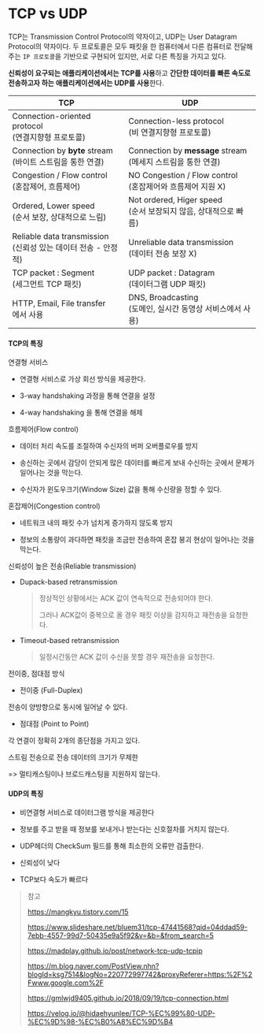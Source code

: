 # TCP vs UDP

TCP는 Transmission Control Protocol의 약자이고, UDP는 User Datagram Protocol의 약자이다. 두 프로토콜은 모두 패킷을 한 컴퓨터에서 다른 컴퓨터로 전달해주는 `IP 프로토콜`을 기반으로 구현되어 있지만, 서로 다른 특징을 가지고 있다.



**신뢰성이 요구되는 애플리케이션에서는 TCP를 사용**하고 **간단한 데이터를 빠른 속도로 전송하고자 하는 애플리케이션에서는 UDP를 사용**한다.



| TCP                                                          | UDP                                                          |
| ------------------------------------------------------------ | ------------------------------------------------------------ |
| Connection-oriented protocol<br/>(연결지향형 프로토콜)       | Connection-less protocol<br/>(비 연결지향형 프로토콜)        |
| Connection by **byte** stream<br/>(바이트 스트림을 통한 연결) | Connection by **message** stream<br/>(메세지 스트림을 통한 연결) |
| Congestion / Flow control<br/>(혼잡제어, 흐름제어)           | NO Congestion / Flow control<br/>(혼잡제어와 흐름제어 지원 X) |
| Ordered, Lower speed<br/>(순서 보장, 상대적으로 느림)        | Not ordered, Higer speed<br/>(순서 보장되지 않음, 상대적으로 빠름) |
| Reliable data transmission<br/>(신뢰성 있는 데이터 전송 - 안정적) | Unreliable data transmission<br/>(데이터 전송 보장 X)        |
| TCP packet : Segment<br/>(세그먼트 TCP 패킷)                 | UDP packet : Datagram<br/>(데이터그램 UDP 패킷)              |
| HTTP, Email, File transfer<br/>에서 사용                     | DNS, Broadcasting<br/>(도메인, 실시간 동영상 서비스에서 사용) |



#### TCP의 특징

연결형 서비스

- 연결형 서비스로 가상 회선 방식을 제공한다.

- 3-way handshaking 과정을 통해 연결을 설정

- 4-way handshaking 을 통해 연결을 해제

흐름제어(Flow control)

- 데이터 처리 속도를 조절하여 수신자의 버퍼 오버플로우를 방지

- 송신하는 곳에서 감당이 안되게 많은 데이터를 빠르게 보내 수신하는 곳에서 문제가 일어나는 것을 막는다.

- 수신자가 윈도우크기(Window Size) 값을 통해 수신량을 정할 수 있다.

혼잡제어(Congestion control)

- 네트워크 내의 패킷 수가 넘치게 증가하지 않도록 방지

- 정보의 소통량이 과다하면 패킷을 조금만 전송하여 혼잡 붕괴 현상이 일어나는 것을 막는다.

신뢰성이 높은 전송(Reliable transmission)

- Dupack-based retransmission

  > 정상적인 상황에서는 ACK 값이 연속적으로 전송되어야 한다.
  >
  >  그러나 ACK값이 중복으로 올 경우 패킷 이상을 감지하고 재전송을 요청한다.

- Timeout-based retransmission

  > 일정시간동안 ACK 값이 수신을 못할 경우 재전송을 요청한다.

전이중, 점대점 방식

- 전이중 (Full-Duplex)

전송이 양방향으로 동시에 일어날 수 있다.

- 점대점 (Point to Point)

각 연결이 정확히 2개의 종단점을 가지고 있다.



스트림 전송으로 전송 데이터의 크기가 무제한



=> 멀티캐스팅이나 브로드캐스팅을 지원하지 않는다.



#### UDP의 특징

- 비연결형 서비스로 데이터그램 방식을 제공한다

- 정보를 주고 받을 때 정보를 보내거나 받는다는 신호절차를 거치지 않는다.

- UDP헤더의 CheckSum 필드를 통해 최소한의 오류만 검출한다.

- 신뢰성이 낮다

- TCP보다 속도가 빠르다





> 참고
>
> https://mangkyu.tistory.com/15
>
> https://www.slideshare.net/bluem31/tcp-47441568?qid=04ddad59-7ebb-4557-99d7-50435e9a5f92&v=&b=&from_search=5
>
> https://madplay.github.io/post/network-tcp-udp-tcpip
>
> https://m.blog.naver.com/PostView.nhn?blogId=ksg7514&logNo=220772997742&proxyReferer=https:%2F%2Fwww.google.com%2F
>
> https://gmlwjd9405.github.io/2018/09/19/tcp-connection.html
>
> https://velog.io/@hidaehyunlee/TCP-%EC%99%80-UDP-%EC%9D%98-%EC%B0%A8%EC%9D%B4

